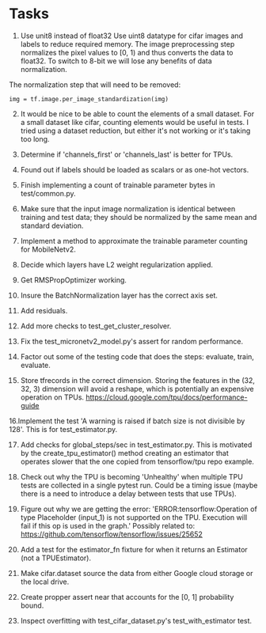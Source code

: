 
Tasks
=====
1. Use unit8 instead of float32
Use uint8 datatype for cifar images and labels to reduce required memory.
The image preprocessing step normalizes the pixel values to [0, 1) and thus 
converts the data to float32. To switch to 8-bit we will lose any benefits of
data normalization.

The normalization step that will need to be removed:

    img = tf.image.per_image_standardization(img)
    
2. It would be nice to be able to count the elements of a small dataset.
For a small dataset like cifar, counting elements would be useful in tests. I 
tried using a dataset reduction, but either it's not working or it's taking too 
long.

3. Determine if 'channels_first' or 'channels_last' is better for TPUs.

4. Found out if labels should be loaded as scalars or as one-hot vectors. 

5. Finish implementing a count of trainable parameter bytes in test/common.py. 

6. Make sure that the input image normalization is identical between training
and test data; they should be normalized by the same mean and standard 
deviation.

7. Implement a method to approximate the trainable parameter counting for 
MobileNetv2.

8. Decide which layers have L2 weight regularization applied.

9. Get RMSPropOptimizer working.

10. Insure the BatchNormalization layer has the correct axis set.

11. Add residuals.

12. Add more checks to test_get_cluster_resolver.

13. Fix the test_micronetv2_model.py's assert for random performance.

14. Factor out some of the testing code that does the steps:
        evaluate, train, evaluate.
        
15. Store tfrecords in the correct dimension. Storing the features in the 
(32, 32, 3) dimension will avoid a reshape, which is potentially an expensive 
operation on TPUs. https://cloud.google.com/tpu/docs/performance-guide

16.Implement the test 'A warning is raised if batch size is not divisible by 
   128'. This is for test_estimator.py.
   
17. Add checks for global_steps/sec in test_estimator.py. This is motivated by
the create_tpu_estimator() method creating an estimator that operates slower
that the one copied from tensorflow/tpu repo example.

18. Check out why the TPU is becoming 'Unhealthy' when multiple TPU tests are
collected in a single pytest run. Could be a timing issue (maybe there is a 
need to introduce a delay between tests that use TPUs).

19. Figure out why we are getting the error: 
        'ERROR:tensorflow:Operation of type Placeholder (input_1) is not 
        supported on the TPU. Execution will fail if this op is used in the 
        graph.' 
Possibly related to: https://github.com/tensorflow/tensorflow/issues/25652

20. Add a test for the estimator_fn fixture for when it returns an Estimator
    (not a TPUEstimator).
    
21. Make cifar.dataset source the data from either Google cloud storage or the 
local drive.

22. Create propper assert near that accounts for the [0, 1] probability bound.

23. Inspect overfitting with test_cifar_dataset.py's test_with_estimator test.
